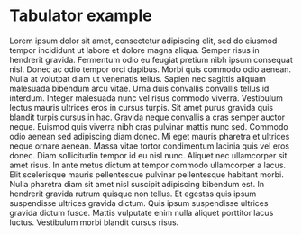 <param ve-config layout="vertical">

<param ve-component
       name="tabulator"
       selectors="tag:tabulator"
       icon="fa-table"
       src="/components/Tabulator.vue">

# Tabulator example

Lorem ipsum dolor sit amet, consectetur adipiscing elit, sed do eiusmod tempor incididunt ut labore et dolore magna aliqua. Semper risus in hendrerit gravida. Fermentum odio eu feugiat pretium nibh ipsum consequat nisl. Donec ac odio tempor orci dapibus. Morbi quis commodo odio aenean. Nulla at volutpat diam ut venenatis tellus. Sapien nec sagittis aliquam malesuada bibendum arcu vitae. Urna duis convallis convallis tellus id interdum. Integer malesuada nunc vel risus commodo viverra. Vestibulum lectus mauris ultrices eros in cursus turpis. Sit amet purus gravida quis blandit turpis cursus in hac. Gravida neque convallis a cras semper auctor neque.  Euismod quis viverra nibh cras pulvinar mattis nunc sed. Commodo odio aenean sed adipiscing diam donec. Mi eget mauris pharetra et ultrices neque ornare aenean. Massa vitae tortor condimentum lacinia quis vel eros donec. Diam sollicitudin tempor id eu nisl nunc. Aliquet nec ullamcorper sit amet risus. In ante metus dictum at tempor commodo ullamcorper a lacus. Elit scelerisque mauris pellentesque pulvinar pellentesque habitant morbi. Nulla pharetra diam sit amet nisl suscipit adipiscing bibendum est. In hendrerit gravida rutrum quisque non tellus. Et egestas quis ipsum suspendisse ultrices gravida dictum. Quis ipsum suspendisse ultrices gravida dictum fusce. Mattis vulputate enim nulla aliquet porttitor lacus luctus. Vestibulum morbi blandit cursus risus.
<param ve-tabulator url="tabulator.tsv">